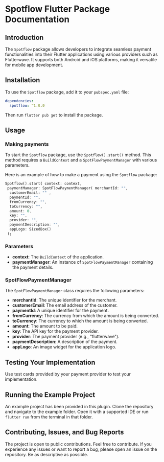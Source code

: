 # Spotflow Flutter Package Documentation

## Introduction

The `Spotflow` package allows developers to integrate seamless payment functionalities into their Flutter applications using various providers such as Flutterwave. It supports both Android and iOS platforms, making it versatile for mobile app development.

## Installation

To use the `Spotflow` package, add it to your `pubspec.yaml` file:

```yaml
dependencies:
  spotflow: ^1.0.0
 ```

Then run `flutter pub get` to install the package.

## Usage

### Making payments

To start the `Spotflow` package, use the `Spotflow().start()` method. This method requires a `BuildContext` and a `SpotFlowPaymentManager` with various parameters.

Here is an example of how to make a payment using the `Spotflow` package:

```dart
Spotflow().start( context: context,
 paymentManager: SpotFlowPaymentManager( merchantId: "",
  customerEmail: "" , 
  paymentId: "", 
  fromCurrency: "", 
  toCurrency: "",
  amount: 0,
  key: "",
  provider: "",
  paymentDescription: "",
  appLogo: SizedBox() 
 );
 ```

### Parameters

-   **context**: The `BuildContext` of the application.
-   **paymentManager**: An instance of `SpotFlowPaymentManager` containing the payment details.

### SpotFlowPaymentManager

The `SpotFlowPaymentManager` class requires the following parameters:

-   **merchantId**: The unique identifier for the merchant.
-   **customerEmail**: The email address of the customer.
-   **paymentId**: A unique identifier for the payment.
-   **fromCurrency**: The currency from which the amount is being converted.
-   **toCurrency**: The currency to which the amount is being converted.
-   **amount**: The amount to be paid.
-   **key**: The API key for the payment provider.
-   **provider**: The payment provider (e.g., "flutterwave").
-   **paymentDescription**: A description of the payment.
-   **appLogo**: An image widget for the application logo.

## Testing Your Implementation

Use test cards provided by your payment provider to test your implementation.

## Running the Example Project

An example project has been provided in this plugin. Clone the repository and navigate to the example folder. Open it with a supported IDE or run `flutter run` from the terminal in that folder.

## Contributing, Issues, and Bug Reports

The project is open to public contributions. Feel free to contribute. If you experience any issues or want to report a bug, please open an issue on the repository. Be as descriptive as possible.
